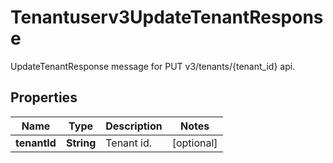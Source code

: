 

# Tenantuserv3UpdateTenantResponse

UpdateTenantResponse message for PUT v3/tenants/{tenant_id} api.

## Properties

| Name | Type | Description | Notes |
|------------ | ------------- | ------------- | -------------|
|**tenantId** | **String** | Tenant id. |  [optional] |



